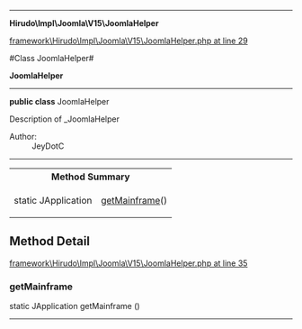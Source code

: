 

- - -

**Hirudo\Impl\Joomla\V15\JoomlaHelper**


<a href="https://github.com/JeyDotC/Hirudo/blob/make-composer-compatible/framework/Hirudo/Impl/Joomla/V15/JoomlaHelper.php#L29" target='_blank'>framework\Hirudo\Impl\Joomla\V15\JoomlaHelper.php at line 29</a>

#Class JoomlaHelper#

**JoomlaHelper**




- - -

<p><strong>public  class</strong> <span>JoomlaHelper</span></p>

<div class="comment" id="overview_description"><p>Description of _JoomlaHelper</p></div>

<dl>
<dt>Author:</dt>
<dd>JeyDotC</dd>
</dl>


<hr />

<table id="summary_method">
<tr><th colspan="2">Method Summary</th></tr>
<tr>
<td><span class='k'>static </span> <span class='nx'>JApplication</span></td>
<td class="description"><p class="name"><a href="#getmainframe">getMainframe</a>()</p><p class="description"></p></td>
</tr>
</table>

<h2 id="detail_method">Method Detail</h2>

<a href="https://github.com/JeyDotC/Hirudo/blob/make-composer-compatible/framework/Hirudo/Impl/Joomla/V15/JoomlaHelper.php#L35" target='_blank'>framework\Hirudo\Impl\Joomla\V15\JoomlaHelper.php at line 35</a>

<h3 id="getMainframe()">getMainframe</h3>
<span class='k'>static </span> <span class='nx'>JApplication</span> <span class='nf'>getMainframe</span> ()

<div class="details">
<p></p>
</div>

- - -

